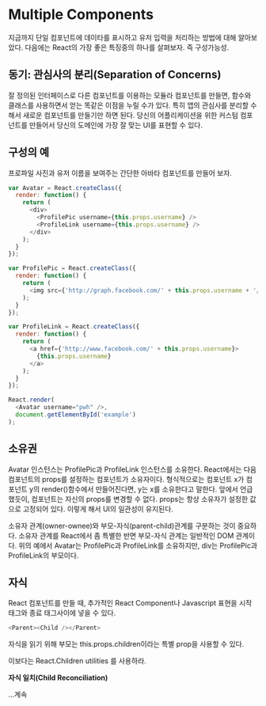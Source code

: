 # Multiple Components

지금까지 단일 컴포넌트에 데이타를 표시하고 유저 입력을 처리하는 방법에 대해 알아보았다. 다음에는 React의 가장 좋은 특징중의 하나를 살펴보자. 즉 구성가능성.


## 동기: 관심사의 분리(Separation of Concerns)

잘 정의된 인터페이스로 다른 컴포넌트를 이용하는 모듈라 컴포넌트를 만들면, 함수와 클래스를 사용하면서 얻는 똑같은 이점을 누릴 수가 있다. 특히 앱의 관심사를 분리할 수 해서 새로운 컴포넌트를 만들기만 하면 된다. 당신의 어플리케이션을 위한 커스텀 컴포넌트를 만들어서 당신의 도메인에 가장 잘 맞는 UI를 표현할 수 있다.

## 구성의 예

프로파일 사진과 유저 이름을 보여주는 간단한 아바타 컴포넌트를 만들어 보자.

```javascript
var Avatar = React.createClass({
  render: function() {
    return (
      <div>
        <ProfilePic username={this.props.username} />
        <ProfileLink username={this.props.username} />
      </div>
    );
  }
});

var ProfilePic = React.createClass({
  render: function() {
    return (
      <img src={'http://graph.facebook.com/' + this.props.username + '/picture'} />
    );
  }
});

var ProfileLink = React.createClass({
  render: function() {
    return (
      <a href={'http://www.facebook.com/' + this.props.username}>
        {this.props.username}
      </a>
    );
  }
});

React.render(
  <Avatar username="pwh" />,
  document.getElementById('example')
);
```

## 소유권

Avatar 인스턴스는 ProfilePic과 ProfileLink 인스턴스를 소유한다. React에서는 다음 컴포넌트의 props를 설정하는 컴포넌트가 소유자이다. 형식적으로는 컴포넌트 x가 컴포넌트 y의 render()함수에서 만들어진다면, y는 x를 소유한다고 말한다. 앞에서 언급했듯이, 컴포넌트는 자신의 props를 변경할 수 없다. props는 항상 소유자가 설정한 값으로 고정되어 있다. 이렇게 해서 UI의 일관성이 유지된다.

소유자 관계(owner-ownee)와 부모-자식(parent-child)관계를 구분하는 것이 중요하다. 소유자 관계를 React에서 좀 특별한 반면 부모-자식 관계는 일반적인 DOM 관계이다. 위의 예에서 Avatar는 ProfilePic과 ProfileLink를 소유하지만, div는 ProfilePic과 ProfileLink의 부모이다.

## 자식

React 컴포넌트를 만들 때, 추가적인 React Component나 Javascript 표현을 시작 태그와 종료 태그사이에 넣을 수 있다.

```javascript
<Parent><Child /></Parent>
```

자식을 읽기 위해 부모는 this.props.children이라는 특별 prop을 사용할 수 있다.

이보다는 React.Children utilities 를 사용하라.

__자식 일치(Child Reconciliation)__

...계속
